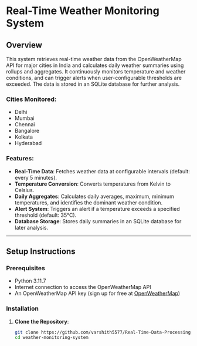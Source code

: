 # Real-Time Weather Monitoring System

## Overview

This system retrieves real-time weather data from the OpenWeatherMap API for major cities in India and calculates daily weather summaries using rollups and aggregates. It continuously monitors temperature and weather conditions, and can trigger alerts when user-configurable thresholds are exceeded. The data is stored in an SQLite database for further analysis.

### Cities Monitored:
- Delhi
- Mumbai
- Chennai
- Bangalore
- Kolkata
- Hyderabad

### Features:
- **Real-Time Data**: Fetches weather data at configurable intervals (default: every 5 minutes).
- **Temperature Conversion**: Converts temperatures from Kelvin to Celsius.
- **Daily Aggregates**: Calculates daily averages, maximum, minimum temperatures, and identifies the dominant weather condition.
- **Alert System**: Triggers an alert if a temperature exceeds a specified threshold (default: 35°C).
- **Database Storage**: Stores daily summaries in an SQLite database for later analysis.

---

## Setup Instructions

### Prerequisites
- Python 3.11.7
- Internet connection to access the OpenWeatherMap API
- An OpenWeatherMap API key (sign up for free at [OpenWeatherMap](https://home.openweathermap.org/users/sign_up))

### Installation

1. **Clone the Repository**:
   ```bash
   git clone https://github.com/varshith5577/Real-Time-Data-Processing-System-for-Weather-Monitoring.git
   cd weather-monitoring-system
